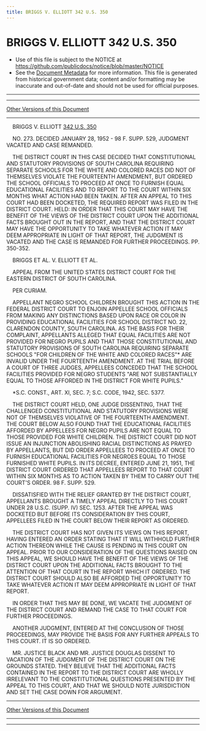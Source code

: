 ```yaml
---
title: BRIGGS V. ELLIOTT 342 U.S. 350
---
```


# BRIGGS V. ELLIOTT 342 U.S. 350

* Use of this file is subject to the NOTICE at https://github.com/publicdocs/notice/blob/master/NOTICE
* See the [Document Metadata](../../../index.md) for more information.
  This file is generated from historical government data; content and/or formatting may be inaccurate and out-of-date and should not be used for official purposes.

----------
----------

[Other Versions of this Document](https://publicdocs.github.io/go/links?ns=uslm-x&ref=%2Fus%2Fcourts%2Fscotus%2FusReporter%2F342%2F350)

----------

    BRIGGS V. ELLIOTT [342 U.S. 350][/us/courts/scotus/usReporter/342/350]

    NO. 273.  DECIDED JANUARY 28, 1952 - 98 F. SUPP. 529, JUDGMENT VACATED AND CASE REMANDED.

    THE DISTRICT COURT IN THIS CASE DECIDED THAT CONSTITUTIONAL AND STATUTORY PROVISIONS OF SOUTH CAROLINA REQUIRING SEPARATE SCHOOLS FOR THE WHITE AND COLORED RACES DID NOT OF THEMSELVES VIOLATE THE FOURTEENTH AMENDMENT, BUT ORDERED THE SCHOOL OFFICIALS TO PROCEED AT ONCE TO FURNISH EQUAL EDUCATIONAL FACILITIES AND TO REPORT TO THE COURT WITHIN SIX MONTHS WHAT ACTION HAD BEEN TAKEN.  AFTER AN APPEAL TO THIS COURT HAD BEEN DOCKETED, THE REQUIRED REPORT WAS FILED IN THE DISTRICT COURT.  HELD:  IN ORDER THAT THIS COURT MAY HAVE THE BENEFIT OF THE VIEWS OF THE DISTRICT COURT UPON THE ADDITIONAL FACTS BROUGHT OUT IN THE REPORT, AND THAT THE DISTRICT COURT MAY HAVE THE OPPORTUNITY TO TAKE WHATEVER ACTION IT MAY DEEM APPROPRIATE IN LIGHT OF THAT REPORT, THE JUDGMENT IS VACATED AND THE CASE IS REMANDED FOR FURTHER PROCEEDINGS.  PP. 350-352.

    BRIGGS ET AL. V. ELLIOTT ET AL.

    APPEAL FROM THE UNITED STATES DISTRICT COURT FOR THE EASTERN DISTRICT OF SOUTH CAROLINA.

    PER CURIAM.

    APPELLANT NEGRO SCHOOL CHILDREN BROUGHT THIS ACTION IN THE FEDERAL DISTRICT COURT TO ENJOIN APPELLEE SCHOOL OFFICIALS FROM MAKING ANY DISTINCTIONS BASED UPON RACE OR COLOR IN PROVIDING EDUCATIONAL FACILITIES FOR SCHOOL DISTRICT NO. 22, CLARENDON COUNTY, SOUTH CAROLINA.  AS THE BASIS FOR THEIR COMPLAINT, APPELLANTS ALLEGED THAT EQUAL FACILITIES ARE NOT PROVIDED FOR NEGRO PUPILS AND THAT THOSE CONSTITUTIONAL AND STATUTORY PROVISIONS OF SOUTH CAROLINA REQUIRING SEPARATE SCHOOLS "FOR CHILDREN OF THE WHITE AND COLORED RACES"\* ARE INVALID UNDER THE FOURTEENTH AMENDMENT.  AT THE TRIAL BEFORE A COURT OF THREE JUDGES, APPELLEES CONCEDED THAT THE SCHOOL FACILITIES PROVIDED FOR NEGRO STUDENTS "ARE NOT SUBSTANTIALLY EQUAL TO THOSE AFFORDED IN THE DISTRICT FOR WHITE PUPILS."

    \*S.C. CONST., ART. XI, SEC. 7; S.C. CODE, 1942, SEC. 5377.

    THE DISTRICT COURT HELD, ONE JUDGE DISSENTING, THAT THE CHALLENGED CONSTITUTIONAL AND STATUTORY PROVISIONS WERE NOT OF THEMSELVES VIOLATIVE OF THE FOURTEENTH AMENDMENT.  THE COURT BELOW ALSO FOUND THAT THE EDUCATIONAL FACILITIES AFFORDED BY APPELLEES FOR NEGRO PUPILS ARE NOT EQUAL TO THOSE PROVIDED FOR WHITE CHILDREN.  THE DISTRICT COURT DID NOT ISSUE AN INJUNCTION ABOLISHING RACIAL DISTINCTIONS AS PRAYED BY APPELLANTS, BUT DID ORDER APPELLEES TO PROCEED AT ONCE TO FURNISH EDUCATIONAL FACILITIES FOR NEGROES EQUAL TO THOSE FURNISHED WHITE PUPILS.  IN ITS DECREE, ENTERED JUNE 21, 1951, THE DISTRICT COURT ORDERED THAT APPELLEES REPORT TO THAT COURT WITHIN SIX MONTHS AS TO ACTION TAKEN BY THEM TO CARRY OUT THE COURT'S ORDER.  98 F. SUPP. 529.

    DISSATISFIED WITH THE RELIEF GRANTED BY THE DISTRICT COURT, APPELLANTS BROUGHT A TIMELY APPEAL DIRECTLY TO THIS COURT UNDER 28 U.S.C. (SUPP. IV) SEC. 1253.  AFTER THE APPEAL WAS DOCKETED BUT BEFORE ITS CONSIDERATION BY THIS COURT, APPELLEES FILED IN THE COURT BELOW THEIR REPORT AS ORDERED.

    THE DISTRICT COURT HAS NOT GIVEN ITS VIEWS ON THIS REPORT, HAVING ENTERED AN ORDER STATING THAT IT WILL WITHHOLD FURTHER ACTION THEREON WHILE THE CAUSE IS PENDING IN THIS COURT ON APPEAL.  PRIOR TO OUR CONSIDERATION OF THE QUESTIONS RAISED ON THIS APPEAL, WE SHOULD HAVE THE BENEFIT OF THE VIEWS OF THE DISTRICT COURT UPON THE ADDITIONAL FACTS BROUGHT TO THE ATTENTION OF THAT COURT IN THE REPORT WHICH IT ORDERED.  THE DISTRICT COURT SHOULD ALSO BE AFFORDED THE OPPORTUNITY TO TAKE WHATEVER ACTION IT MAY DEEM APPROPRIATE IN LIGHT OF THAT REPORT.

    IN ORDER THAT THIS MAY BE DONE, WE VACATE THE JUDGMENT OF THE DISTRICT COURT AND REMAND THE CASE TO THAT COURT FOR FURTHER PROCEEDINGS.

    ANOTHER JUDGMENT, ENTERED AT THE CONCLUSION OF THOSE PROCEEDINGS, MAY PROVIDE THE BASIS FOR ANY FURTHER APPEALS TO THIS COURT.  IT IS SO ORDERED.

    MR. JUSTICE BLACK AND MR. JUSTICE DOUGLAS DISSENT TO VACATION OF THE JUDGMENT OF THE DISTRICT COURT ON THE GROUNDS STATED.  THEY BELIEVE THAT THE ADDITIONAL FACTS CONTAINED IN THE REPORT TO THE DISTRICT COURT ARE WHOLLY IRRELEVANT TO THE CONSTITUTIONAL QUESTIONS PRESENTED BY THE APPEAL TO THIS COURT, AND THAT WE SHOULD NOTE JURISDICTION AND SET THE CASE DOWN FOR ARGUMENT.

----------

[Other Versions of this Document](https://publicdocs.github.io/go/links?ns=uslm-x&ref=%2Fus%2Fcourts%2Fscotus%2FusReporter%2F342%2F350)

----------
----------

[/us/courts/scotus/usReporter/342/350]: https://publicdocs.github.io/go/links?ns=uslm-x&ref=%2Fus%2Fcourts%2Fscotus%2FusReporter%2F342%2F350


